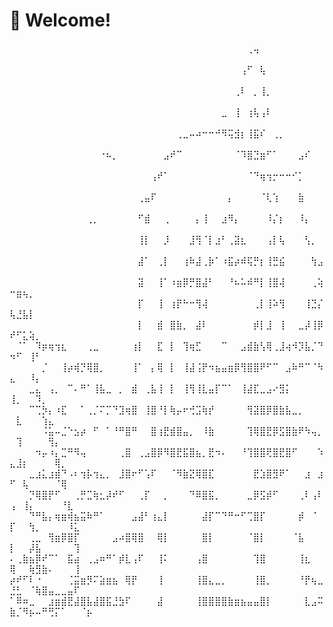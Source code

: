<h1 align="left">🌃 Welcome!</h1>
<div aligh="left">
⠀⠀⠀⠀⠀⠀⠀⠀⠀⠀⠀⠀⠀⠀⠀⠀⠀⠀⠀⠀⠀⠀⠀⠀⠀⠀⠀⠀⠀⠀⠀⠀⠀⠀⠀⠀⠀⢀⢤⠀⠀⠀⠀⠀⠀⠀⠀⠀⠀⠀⠀⠀⠀⠀⠀⠀⠀⠀⠀⠀⠀⠀⠀⠀⠀
⠀⠀⠀⠀⠀⠀⠀⠀⠀⠀⠀⠀⠀⠀⠀⠀⠀⠀⠀⠀⠀⠀⠀⠀⠀⠀⠀⠀⠀⠀⠀⠀⠀⠀⠀⠀⢠⠋⠀⢧⠀⠀⠀⠀⠀⠀⠀⠀⠀⠀⠀⠀⠀⠀⠀⠀⠀⠀⠀⠀⠀⠀⠀⠀⠀
⠀⠀⠀⠀⠀⠀⠀⠀⠀⠀⠀⠀⠀⠀⠀⠀⠀⠀⠀⠀⠀⠀⠀⠀⠀⠀⠀⠀⠀⠀⠀⠀⠀⠀⠀⢀⠇⠀⡀⢸⡀⠀⠀⠀⠀⠀⠀⠀⠀⠀⠀⠀⠀⠀⠀⠀⠀⠀⠀⠀⠀⠀⠀⠀⠀
⠀⠀⠀⠀⠀⠀⠀⠀⠀⠀⠀⠀⠀⠀⠀⠀⠀⠀⠀⠀⠀⠀⠀⠀⠀⠀⠀⠀⠀⠀⠀⠀⠀⣀⠀⢸⠀⢰⢧⢠⠇⠀⠀⠀⠀⠀⠀⠀⠀⠀⠀⠀⠀⠀⠀⠀⠀⠀⠀⠀⠀⠀⠀⠀⠀
⠀⠀⠀⠀⠀⠀⠀⠀⠀⠀⠀⠀⠀⠀⠀⠀⠀⠀⠀⠀⠀⠀⠀⠀⠀⠀⢀⣀⠤⠴⠒⠒⠚⠻⢭⣺⡆⢸⣯⠎⠀⢀⡀⠀⠀⠀⠀⠀⠀⠀⠀⠀⠀⠀⠀⠀⠀⠀⠀⠀⠀⠀⠀⠀⠀
⠀⠀⠀⠀⠀⠀⠀⠀⠀⠀⠀⠀⠀⠀⠐⠦⡀⠀⠀⠀⠀⠀⠀⠀⣠⠞⠉⠀⠀⠀⠀⠀⠀⠀⠀⠈⠹⣿⣙⣶⠋⠁⠀⠀⠀⣠⠎⠀⠀⠀⠀⠀⠀⠀⠀⠀⠀⠀⠀⠀⠀⠀⠀⠀⠀
⠀⠀⠀⠀⠀⠀⠀⠀⠀⠀⠀⠀⠀⠀⠀⠀⠀⠀⠀⠀⠀⠀⢠⠞⠁⠀⠀⠀⠀⠀⠀⠀⠀⠀⠀⠀⠀⠈⠙⢶⢲⡒⠒⠒⠊⡁⠀⠀⠀⠀⠀⠀⠀⠀⠀⠀⠀⠀⠀⠀⠀⠀⠀⠀⠀
⠀⠀⠀⠀⠀⠀⠀⠀⠀⠀⠀⠀⠀⠀⠀⠀⠀⠀⠀⠀⢀⣤⠏⠀⠀⠀⠀⠀⠀⠀⠀⠀⠀⠀⡄⠀⠀⠀⠀⠈⢇⢱⠀⠀⠀⣷⠀⠀⠀⠀⠀⠀⠀⠀⠀⠀⠀⠀⠀⠀⠀⠀⠀⠀⠀
⠀⠀⠀⠀⠀⠀⠀⠀⠀⠀⠀⠀⢀⡀⠀⠀⠀⠀⠀⠀⠋⣾⠀⠀⢀⠀⠀⠀⠀⡄⢸⠀⠀⣰⠻⡄⠀⠀⠀⠀⠸⡌⡆⠀⠀⠸⡄⠀⠀⠀⠀⠀⠀⠀⠀⠀⠀⠀⠀⠀⠀⠀⠀⠀⠀
⠀⠀⠀⠀⠀⠀⠀⠀⠀⠀⠀⠀⠀⠀⠀⠀⠀⠀⠀⠀⢸⡇⠀⠀⡸⠀⠀⠀⣸⢻⠈⡇⣰⠃⢀⣽⣆⠀⠀⠀⢠⡇⢧⠀⠀⠀⢣⡀⠀⠀⠀⠀⠀⠀⠀⠀⠀⠀⠀⠀⠀⠀⠀⠀⠀
⠀⠀⠀⠀⠀⠀⠀⠀⠀⠀⠀⠀⠀⠀⠀⠀⠀⠀⠀⠀⣼⠁⠀⢀⡇⠀⠀⢰⠷⣼⢀⡷⠁⠰⣯⡴⠾⢯⡛⡆⢸⣛⣮⠀⠀⠀⠀⢳⣠⠀⠀⠀⠀⠀⠀⠀⠀⠀⠀⠀⠀⠀⠀⠀⠀
⠀⠀⠀⠀⠀⠀⠀⠀⠀⠀⠀⠀⠀⠀⠀⠀⠀⠀⠀⠀⣽⠀⠀⢸⠁⠰⣶⡿⡛⣿⣼⠃⠀⠀⠘⠦⠥⠾⠛⡇⢸⣿⢼⠀⠀⠀⠀⢀⢵⠒⣶⢦⡀⠀⠀⠀⠀⠀⠀⠀⠀⠀⠀⠀⠀
⠀⠀⠀⠀⠀⠀⠀⠀⠀⠀⠀⠀⠀⠀⠀⠀⠀⠀⠀⠀⡏⠀⠀⢸⠀⢰⡟⠓⠒⢻⢼⠀⠀⠀⠀⠀⠀⠀⢀⡇⢸⠵⢻⠀⠀⠀⢸⣙⡌⢧⣘⣧⡇⠀⠀⠀⠀⠀⠀⠀⠀⠀⠀⠀⠀
⠀⠀⠀⠀⠀⠀⠀⠀⠀⠀⠀⠀⠀⠀⠀⠀⠀⠀⠀⠀⡇⠀⠀⣾⠀⣿⣷⡀⠀⣼⠇⠀⠀⠀⠀⠀⠀⠀⡾⡇⣸⠀⢸⠀⠀⣀⡼⢸⡿⠞⠋⣅⢵⡀⠀⠀⠀⠀⠀⠀⠀⠀⠀⠀⠀
⠀⠈⠁⠀⠹⡶⢶⢲⣆⠀⠀⠀⢀⣀⠀⠀⠀⠀⠀⢰⡇⠀⠀⣏⠀⡇⠀⢹⢶⣋⠀⠀⠀⠉⠀⠀⣠⣾⣷⢣⢿⢀⣸⢴⠺⡹⣧⡈⠙⠲⠋⠀⢸⠃⠀⠀⠀⠀⠀⠀⠀⠀⠀⠀⠀
⠀⠀⠀⠀⠀⡈⠀⠀⢸⡴⢾⡙⢿⣿⡀⠀⠀⠀⠀⢸⠁⠀⡄⢿⠀⡇⠀⢸⣼⢨⡟⠲⣦⣤⣶⡿⢻⣿⣿⠟⠋⠉⠀⣠⠷⠛⠉⠈⠳⣄⠀⠀⠸⡄⠀⠀⠀⠀⠀⠀⠀⠀⠀⠀⠀
⠀⠀⠀⣀⣄⠀⢠⡀⠀⠉⠄⠛⠁⢸⣧⣀⠀⡀⠀⣾⠀⢀⣧⢸⠀⡇⠀⢸⢻⢸⣇⣤⡏⠉⠁⠀⢸⣼⣏⣀⣠⠔⣻⡅⠀⠀⠀⠀⠀⢸⡀⠀⠀⠹⡀⠀⠀⠀⠀⠀⠀⠀⠀⠀⠀
⠀⠀⠀⠉⢉⡳⡄⠰⣏⠀⠀⠁⢀⡈⠍⡉⠙⣹⢶⣿⠀⢸⣿⠘⡇⢷⡤⠖⢚⣩⢷⡞⠀⠀⠀⠀⠀⢻⣽⣿⡿⣿⣷⣧⣀⡀⠀⠀⠀⠀⣇⠀⠀⠀⢱⣄⠀⠀⠀⠀⠀⠀⠀⠀⠀
⠀⠀⠀⠀⠀⠨⣥⠤⣈⠑⣢⡴⠀⠋⠀⠁⠘⠛⣿⠛⠀⠀⣿⢰⣟⣾⣿⣤⡀⠀⠸⣷⠀⠀⠀⠀⠀⢹⢿⣿⣟⡿⣫⣿⣷⠟⠳⢤⡀⠀⢹⠀⠀⠀⠀⢻⡄⠀⠀⠀⠀⠀⠀⠀⠀
⠀⠀⠀⠀⠲⡤⠰⡄⣉⠛⠻⢤⠀⠀⠀⠀⠀⢀⣿⠀⢀⣠⣿⡿⠻⣿⣟⣯⣿⣦⡀⣟⠲⠄⠀⠀⠘⢹⣿⣿⢟⣿⣟⣿⠋⠀⠀⠀⠱⣄⣸⡆⠀⠀⠀⠀⢿⡀⠀⠀⠀⠀⠀⠀⠀
⠀⠀⠀⣀⣰⣅⣰⣾⠙⠠⠆⢲⡧⢲⣄⡀⠀⣸⣿⠖⠋⢡⠏⠀⠀⠈⠻⣷⣝⢿⣿⣏⠀⠀⠀⠀⠀⠀⣟⣱⣿⣻⠟⠁⠀⠀⣰⠀⣰⠋⠀⢧⠀⠀⠀⠀⠈⢿⠀⠀⠀⠀⠀⠀⠀
⠀⠀⠀⡙⢿⣿⡟⠋⠀⠀⢀⡛⣉⢷⣂⡼⠞⠋⠀⠀⢀⡏⠀⠀⡀⠀⠀⠀⠙⠿⣿⣯⡀⠀⠀⠀⠀⣀⡿⣫⡾⠋⠀⠀⠀⢀⠇⢠⠇⢠⠀⢸⡄⠀⠀⠀⠀⠘⣇⠀⠀⠀⠀⠀⠀
⠀⠀⠀⠙⠛⣧⡄⢶⣶⢾⣦⣭⠷⠛⠁⠀⠀⠀⠀⣠⣼⠃⢰⣄⡇⠀⠀⠀⠀⠀⣼⡏⠉⠙⠛⠒⠋⢉⣿⡏⠀⠀⠀⠀⠀⡾⠀⠈⠀⡏⠀⠀⢳⡀⠀⠀⠀⠀⠸⣅⠀⠀⠀⠀⠀
⠀⠀⠀⢀⣀⠀⢻⣶⡿⣿⡏⠀⠀⠀⠀⠀⣠⠴⣿⢿⣿⠀⠀⢿⡇⠀⠀⠀⠀⠀⣿⡇⠀⠀⠀⠀⠀⠈⣿⡇⠀⠀⠀⠀⠈⣧⠀⠀⠀⡇⠀⠀⡼⣧⠀⠀⠀⠀⠀⢹⠀⠀⠀⠀⠀
⠄⢀⣷⣦⡿⠞⠉⠁⠀⣯⣴⠀⢀⣠⠶⠛⠁⡾⣇⢠⠏⠀⠀⢸⠅⠀⠀⠀⠀⢠⣿⠀⠀⠀⠀⠀⠀⠀⢹⣿⠀⠀⠀⠀⠀⢸⣆⠀⠀⢿⠀⠀⢷⣻⣷⠄⠀⠀⠀⢸⠀⠀⠀⠀⠀
⡴⠞⠋⠇⠐⠀⠀⠀⠀⢈⣭⣶⡻⠍⣵⣶⣦⠀⢿⡟⠀⠀⠀⢸⠀⠀⠀⠀⠀⢸⣿⣄⣀⡀⠀⠀⠀⠀⢸⣿⡀⠀⠀⠀⠀⠘⡟⢦⣀⣘⣃⠀⠈⢷⣿⣤⣀⣀⣤⠏⠀⠀⠀⠀⠀
⠁⠿⠶⣀⠀⠀⣰⣶⣾⣟⣼⣿⣧⣼⣿⣯⣘⣳⠏⠀⠀⠀⠀⣼⠀⠀⠀⠀⠀⢸⣿⣿⣿⣿⣷⣶⣦⣤⣤⣿⡇⠀⠀⠀⠀⠀⣇⣠⠭⣷⡈⠻⡦⠤⠛⢛⡍⠁⠀⠀⠈⡦⠀⠀⠀
</div>
